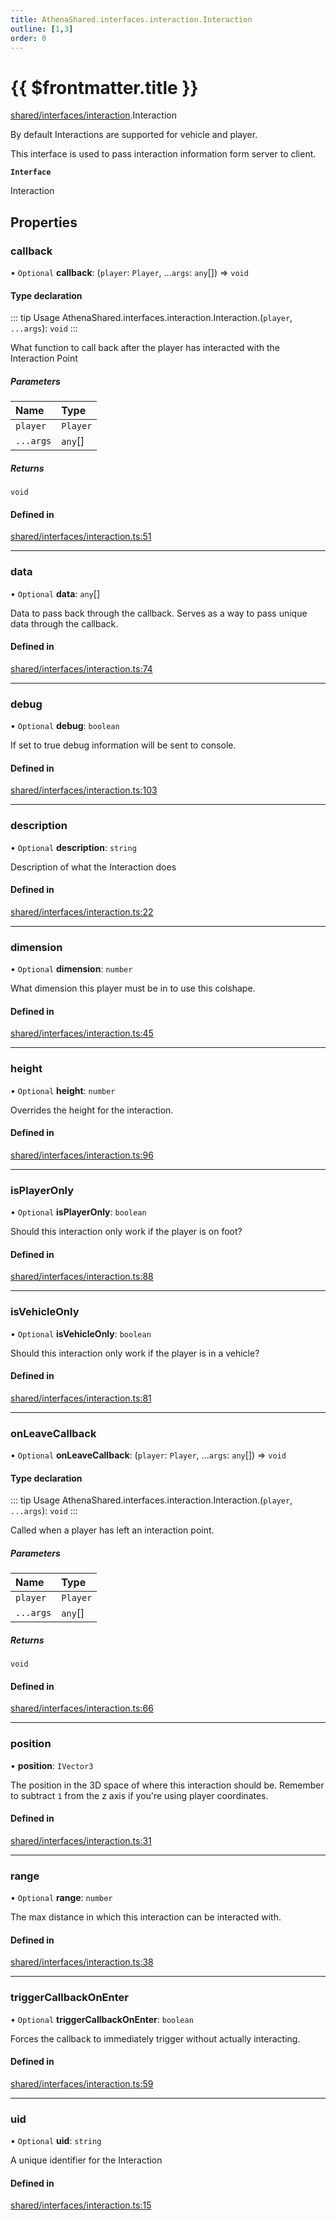 ```yaml
---
title: AthenaShared.interfaces.interaction.Interaction
outline: [1,3]
order: 0
---
```


# {{ $frontmatter.title }}


[shared/interfaces/interaction](../modules/shared_interfaces_interaction.md).Interaction

By default Interactions are supported for vehicle and player.

This interface is used to pass interaction information form server to client.

**`Interface`**

Interaction

## Properties

### callback

• `Optional` **callback**: (`player`: `Player`, ...`args`: `any`[]) => `void`

#### Type declaration

::: tip Usage
AthenaShared.interfaces.interaction.Interaction.(`player`, `...args`): `void`
:::

What function to call back after the player has interacted with the Interaction Point

##### Parameters

| Name | Type |
| :------ | :------ |
| `player` | `Player` |
| `...args` | `any`[] |

##### Returns

`void`

#### Defined in

[shared/interfaces/interaction.ts:51](https://github.com/Stuyk/altv-athena/blob/d18d8cd/src/core/shared/interfaces/interaction.ts#L51)

___

### data

• `Optional` **data**: `any`[]

Data to pass back through the callback.
Serves as a way to pass unique data through the callback.

#### Defined in

[shared/interfaces/interaction.ts:74](https://github.com/Stuyk/altv-athena/blob/d18d8cd/src/core/shared/interfaces/interaction.ts#L74)

___

### debug

• `Optional` **debug**: `boolean`

If set to true debug information will be sent to console.

#### Defined in

[shared/interfaces/interaction.ts:103](https://github.com/Stuyk/altv-athena/blob/d18d8cd/src/core/shared/interfaces/interaction.ts#L103)

___

### description

• `Optional` **description**: `string`

Description of what the Interaction does

#### Defined in

[shared/interfaces/interaction.ts:22](https://github.com/Stuyk/altv-athena/blob/d18d8cd/src/core/shared/interfaces/interaction.ts#L22)

___

### dimension

• `Optional` **dimension**: `number`

What dimension this player must be in to use this colshape.

#### Defined in

[shared/interfaces/interaction.ts:45](https://github.com/Stuyk/altv-athena/blob/d18d8cd/src/core/shared/interfaces/interaction.ts#L45)

___

### height

• `Optional` **height**: `number`

Overrides the height for the interaction.

#### Defined in

[shared/interfaces/interaction.ts:96](https://github.com/Stuyk/altv-athena/blob/d18d8cd/src/core/shared/interfaces/interaction.ts#L96)

___

### isPlayerOnly

• `Optional` **isPlayerOnly**: `boolean`

Should this interaction only work if the player is on foot?

#### Defined in

[shared/interfaces/interaction.ts:88](https://github.com/Stuyk/altv-athena/blob/d18d8cd/src/core/shared/interfaces/interaction.ts#L88)

___

### isVehicleOnly

• `Optional` **isVehicleOnly**: `boolean`

Should this interaction only work if the player is in a vehicle?

#### Defined in

[shared/interfaces/interaction.ts:81](https://github.com/Stuyk/altv-athena/blob/d18d8cd/src/core/shared/interfaces/interaction.ts#L81)

___

### onLeaveCallback

• `Optional` **onLeaveCallback**: (`player`: `Player`, ...`args`: `any`[]) => `void`

#### Type declaration

::: tip Usage
AthenaShared.interfaces.interaction.Interaction.(`player`, `...args`): `void`
:::

Called when a player has left an interaction point.

##### Parameters

| Name | Type |
| :------ | :------ |
| `player` | `Player` |
| `...args` | `any`[] |

##### Returns

`void`

#### Defined in

[shared/interfaces/interaction.ts:66](https://github.com/Stuyk/altv-athena/blob/d18d8cd/src/core/shared/interfaces/interaction.ts#L66)

___

### position

• **position**: `IVector3`

The position in the 3D space of where this interaction should be.
Remember to subtract `1` from the z axis if you're using player coordinates.

#### Defined in

[shared/interfaces/interaction.ts:31](https://github.com/Stuyk/altv-athena/blob/d18d8cd/src/core/shared/interfaces/interaction.ts#L31)

___

### range

• `Optional` **range**: `number`

The max distance in which this interaction can be interacted with.

#### Defined in

[shared/interfaces/interaction.ts:38](https://github.com/Stuyk/altv-athena/blob/d18d8cd/src/core/shared/interfaces/interaction.ts#L38)

___

### triggerCallbackOnEnter

• `Optional` **triggerCallbackOnEnter**: `boolean`

Forces the callback to immediately trigger without actually interacting.

#### Defined in

[shared/interfaces/interaction.ts:59](https://github.com/Stuyk/altv-athena/blob/d18d8cd/src/core/shared/interfaces/interaction.ts#L59)

___

### uid

• `Optional` **uid**: `string`

A unique identifier for the Interaction

#### Defined in

[shared/interfaces/interaction.ts:15](https://github.com/Stuyk/altv-athena/blob/d18d8cd/src/core/shared/interfaces/interaction.ts#L15)

